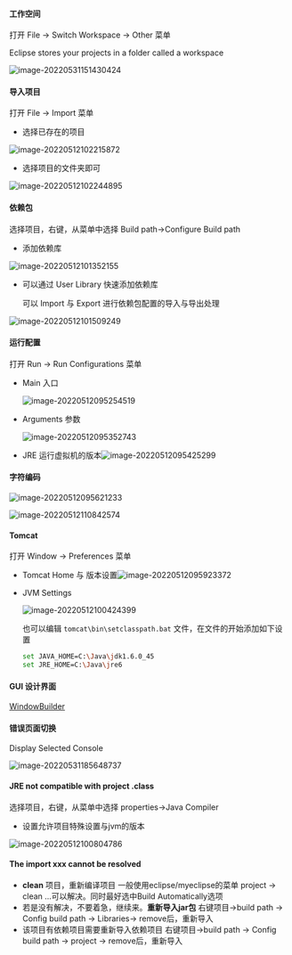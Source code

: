 #### 工作空间

打开 File -> Switch Workspace -> Other 菜单

Eclipse stores your projects in a folder called a workspace

![image-20220531151430424](https://img-note.langyastudio.com/202205311514481.png?x-oss-process=style/watermark)



#### 导入项目

打开 File -> Import 菜单

- 选择已存在的项目

![image-20220512102215872](https://img-note.langyastudio.com/202205121022913.png?x-oss-process=style/watermark)

- 选择项目的文件夹即可

![image-20220512102244895](https://img-note.langyastudio.com/202205121022935.png?x-oss-process=style/watermark)



#### 依赖包

选择项目，右键，从菜单中选择 Build path->Configure Build path

- 添加依赖库

![image-20220512101352155](https://img-note.langyastudio.com/202205121013199.png?x-oss-process=style/watermark)

- 可以通过 User Library 快速添加依赖库

  可以 Import 与 Export 进行依赖包配置的导入与导出处理

![image-20220512101509249](https://img-note.langyastudio.com/202205121015302.png?x-oss-process=style/watermark)



#### 运行配置

打开 Run -> Run Configurations 菜单

- Main 入口

  ![image-20220512095254519](https://img-note.langyastudio.com/202205120952584.png?x-oss-process=style/watermark)

- Arguments 参数

  ![image-20220512095352743](https://img-note.langyastudio.com/202205120953796.png?x-oss-process=style/watermark)

- JRE 运行虚拟机的版本![image-20220512095425299](https://img-note.langyastudio.com/202205120954352.png?x-oss-process=style/watermark)



#### 字符编码

![image-20220512095621233](https://img-note.langyastudio.com/202205120956283.png?x-oss-process=style/watermark)

![image-20220512110842574](https://img-note.langyastudio.com/202205121108622.png?x-oss-process=style/watermark)



#### Tomcat

打开 Window -> Preferences 菜单

- Tomcat Home 与 版本设置![image-20220512095923372](https://img-note.langyastudio.com/202205120959422.png?x-oss-process=style/watermark)

- JVM Settings 

  ![image-20220512100424399](https://img-note.langyastudio.com/202205121004451.png?x-oss-process=style/watermark)

  也可以编辑 `tomcat\bin\setclasspath.bat` 文件，在文件的开始添加如下设置

  ```bash
  set JAVA_HOME=C:\Java\jdk1.6.0_45
  set JRE_HOME=C:\Java\jre6
  ```



#### GUI 设计界面

[WindowBuilder](https://blog.csdn.net/stormdony/article/details/79497030)



#### 错误页面切换

Display Selected Console

![image-20220531185648737](https://img-note.langyastudio.com/202205311856817.png?x-oss-process=style/watermark)



#### JRE not compatible with project .class

选择项目，右键，从菜单中选择 properties->Java Compiler

- 设置允许项目特殊设置与jvm的版本

![image-20220512100804786](https://img-note.langyastudio.com/202205121008828.png?x-oss-process=style/watermark)



#### The import xxx cannot be resolved

- **clean** 项目，重新编译项目
  一般使用eclipse/myeclipse的菜单 project -> clean …可以解决。同时最好选中Build Automatically选项
- 若是没有解决，不要着急，继续来。**重新导入jar包**
  右键项目->build path -> Config build path -> Libraries-> remove后，重新导入
- 该项目有依赖项目需要重新导入依赖项目
  右键项目->build path -> Config build path -> project -> remove后，重新导入